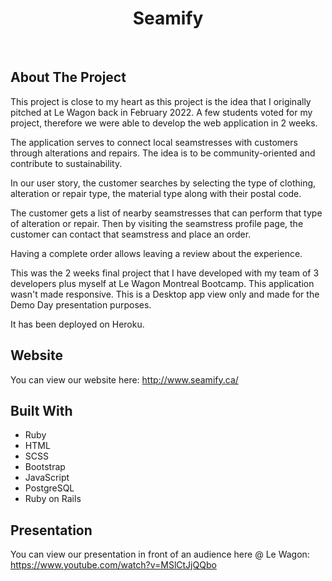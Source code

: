 <h1 align="center">Seamify</h1>

<br>

## About The Project

This project is close to my heart as this project is the idea that I originally pitched at Le Wagon back in February 2022. A few students voted for my project, therefore we were able to develop the web application in 2 weeks.

The application serves to connect local seamstresses with customers through alterations and repairs. The idea is to be community-oriented and contribute to sustainability.

In our user story, the customer searches by selecting the type of clothing, alteration or repair type, the material type along with their postal code.

The customer gets a list of nearby seamstresses that can perform that type of alteration or repair. Then by visiting the seamstress profile page, the customer can contact that seamstress and place an order.

Having a complete order allows leaving a review about the experience.

This was the 2 weeks final project that I have developed with my team of 3 developers plus myself at Le Wagon Montreal Bootcamp. This application wasn't made responsive. This is a Desktop app view only and made for the Demo Day presentation purposes.

It has been deployed on Heroku.

## Website

You can view our website here: <http://www.seamify.ca/>

## Built With

* Ruby
* HTML
* SCSS
* Bootstrap
* JavaScript
* PostgreSQL
* Ruby on Rails

## Presentation

You can view our presentation in front of an audience here @ Le Wagon: <https://www.youtube.com/watch?v=MSlCtJjQQbo>
